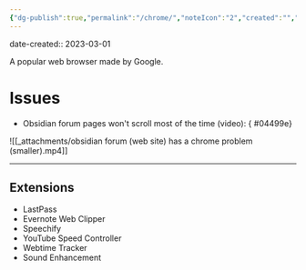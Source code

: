 ```yaml
---
{"dg-publish":true,"permalink":"/chrome/","noteIcon":"2","created":"","updated":""}
---
```


date-created:: 2023-03-01

A popular web browser made by Google.
# Issues

- Obsidian forum pages won't scroll most of the time (video):
{ #04499e}


![[_attachments/obsidian forum (web site) has a chrome problem (smaller).mp4]]

---
## Extensions

- LastPass
- Evernote Web Clipper
- Speechify
- YouTube Speed Controller
- Webtime Tracker
- Sound Enhancement